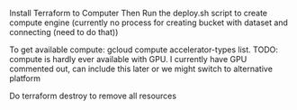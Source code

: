 Install Terraform to Computer
Then Run the deploy.sh script to create compute engine
(currently no process for creating bucket with dataset and connecting (need to do that))

To get available compute: gcloud compute accelerator-types list.
TODO: compute is hardly ever available with GPU. I currently have GPU commented out, can include this later or we might
switch to alternative platform

Do terraform destroy to remove all resources